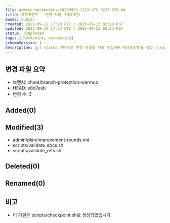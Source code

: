 ```yaml
---
file: admin/checkpoints/20250922-1723-UTC_0223-KST.md
title: 체크포인트 - 변경 자동 수집(3건)
owner: duksan
created: 2025-09-22 17:23 UTC / 2025-09-23 02:23 KST
updated: 2025-09-22 17:23 UTC / 2025-09-23 02:23 KST
status: completed
tags: [checkpoint, automation]
schemaVersion: 1
description: git status 기반으로 변경 파일을 자동 수집하여 체크포인트를 생성. branch=chore/branch-protection-warmup, head=e8d7eab
---
```


## 변경 파일 요약
- 브랜치: chore/branch-protection-warmup
- HEAD: e8d7eab
- 변경 수: 3

## Added(0)

## Modified(3)
- admin/plan/improvement-rounds.md
- scripts/validate_docs.sh
- scripts/validate_refs.sh

## Deleted(0)

## Renamed(0)

## 비고
- 이 파일은 scripts/checkpoint.sh로 생성되었습니다.
